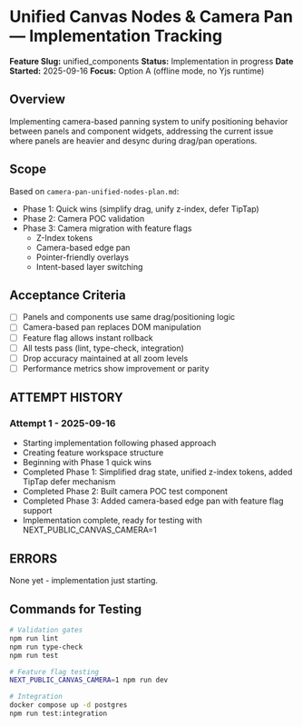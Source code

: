 # Unified Canvas Nodes & Camera Pan — Implementation Tracking

**Feature Slug:** unified_components
**Status:** Implementation in progress
**Date Started:** 2025-09-16
**Focus:** Option A (offline mode, no Yjs runtime)

## Overview

Implementing camera-based panning system to unify positioning behavior between panels and component widgets, addressing the current issue where panels are heavier and desync during drag/pan operations.

## Scope

Based on `camera-pan-unified-nodes-plan.md`:
- Phase 1: Quick wins (simplify drag, unify z-index, defer TipTap)
- Phase 2: Camera POC validation
- Phase 3: Camera migration with feature flags
  - Z-Index tokens
  - Camera-based edge pan
  - Pointer-friendly overlays
  - Intent-based layer switching

## Acceptance Criteria

- [ ] Panels and components use same drag/positioning logic
- [ ] Camera-based pan replaces DOM manipulation
- [ ] Feature flag allows instant rollback
- [ ] All tests pass (lint, type-check, integration)
- [ ] Drop accuracy maintained at all zoom levels
- [ ] Performance metrics show improvement or parity

## ATTEMPT HISTORY

### Attempt 1 - 2025-09-16
- Starting implementation following phased approach
- Creating feature workspace structure
- Beginning with Phase 1 quick wins
- Completed Phase 1: Simplified drag state, unified z-index tokens, added TipTap defer mechanism
- Completed Phase 2: Built camera POC test component
- Completed Phase 3: Added camera-based edge pan with feature flag support
- Implementation complete, ready for testing with NEXT_PUBLIC_CANVAS_CAMERA=1

## ERRORS

None yet - implementation just starting.

## Commands for Testing

```bash
# Validation gates
npm run lint
npm run type-check
npm run test

# Feature flag testing
NEXT_PUBLIC_CANVAS_CAMERA=1 npm run dev

# Integration
docker compose up -d postgres
npm run test:integration
```